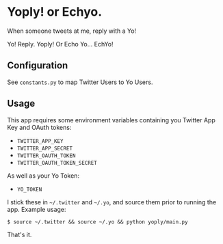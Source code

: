 Yoply! or Echyo.
================

When someone tweets at me, reply with a Yo!

Yo! Reply. Yoply! Or Echo Yo... EchYo!

Configuration
-------------

See `constants.py` to map Twitter Users to Yo Users.

Usage
-----

This app requires some environment variables containing you Twitter App Key and
OAuth tokens:

* `TWITTER_APP_KEY`
* `TWITTER_APP_SECRET`
* `TWITTER_OAUTH_TOKEN`
* `TWITTER_OAUTH_TOKEN_SECRET`

As well as your Yo Token:

* `YO_TOKEN`

I stick these in `~/.twitter` and `~/.yo`, and source them prior to running
the app. Example usage:

    $ source ~/.twitter && source ~/.yo && python yoply/main.py

That's it.
